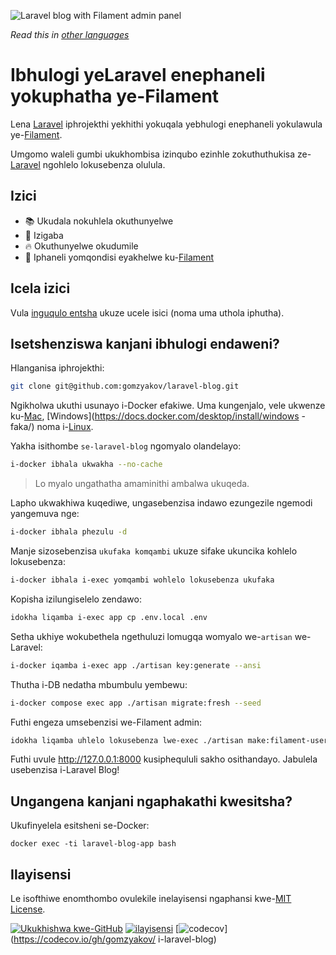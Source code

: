 ![Laravel blog with Filament admin panel](../docs/social-preview-zu.png)

_Read this in [other languages](./Translations.md)_

# Ibhulogi yeLaravel enephaneli yokuphatha ye-Filament

Lena [Laravel](https://laravel.com) iphrojekthi yekhithi yokuqala yebhulogi enephaneli yokulawula ye-[Filament](https://filamentphp.com).

Umgomo waleli gumbi ukukhombisa izinqubo ezinhle zokuthuthukisa ze-[Laravel](https://laravel.com) ngohlelo lokusebenza olulula.

## Izici

- 📚 Ukudala nokuhlela okuthunyelwe
- 🥑 Izigaba
- 🔥 Okuthunyelwe okudumile
- 🎉 Iphaneli yomqondisi eyakhelwe ku-[Filament](https://filamentphp.com)

## Icela izici

Vula [inguqulo entsha](https://github.com/gomzyakov/laravel-blog/issues/new) ukuze ucele isici (noma uma uthola iphutha).

## Isetshenziswa kanjani ibhulogi endaweni?

Hlanganisa iphrojekthi:

``` bash
git clone git@github.com:gomzyakov/laravel-blog.git
```

Ngikholwa ukuthi usunayo i-Docker efakiwe. Uma kungenjalo, vele ukwenze ku-[Mac](https://docs.docker.com/desktop/install/mac-install/), [Windows](https://docs.docker.com/desktop/install/windows -faka/) noma i-[Linux](https://docs.docker.com/desktop/install/linux-install/).

Yakha isithombe `se-laravel-blog` ngomyalo olandelayo:

``` bash
i-docker ibhala ukwakha --no-cache
```

>Lo myalo ungathatha amaminithi ambalwa ukuqeda.

Lapho ukwakhiwa kuqediwe, ungasebenzisa indawo ezungezile ngemodi yangemuva nge:

``` bash
i-docker ibhala phezulu -d
```

Manje sizosebenzisa `ukufaka komqambi` ukuze sifake ukuncika kohlelo lokusebenza:

``` bash
i-docker ibhala i-exec yomqambi wohlelo lokusebenza ukufaka
```

Kopisha izilungiselelo zendawo:

``` bash
idokha liqamba i-exec app cp .env.local .env
```

Setha ukhiye wokubethela ngethuluzi lomugqa womyalo we-`artisan` we-Laravel:

``` bash
i-docker iqamba i-exec app ./artisan key:generate --ansi
```

Thutha i-DB nedatha mbumbulu yembewu:

``` bash
i-docker compose exec app ./artisan migrate:fresh --seed
```

Futhi engeza umsebenzisi we-Filament admin:

``` bash
idokha liqamba uhlelo lokusebenza lwe-exec ./artisan make:filament-user
```

Futhi uvule http://127.0.0.1:8000 kusiphequluli sakho osithandayo. Jabulela usebenzisa i-Laravel Blog!

## Ungangena kanjani ngaphakathi kwesitsha?

Ukufinyelela esitsheni se-Docker:

``` basha
docker exec -ti laravel-blog-app bash
```

## Ilayisensi

Le isofthiwe enomthombo ovulekile inelayisensi ngaphansi kwe-[MIT License](https://github.com/gomzyakov/php-code-style/blob/main/LICENSE).


[![Ukukhishwa kwe-GitHub](https://img.shields.io/github/release/gomzyakov/laravel-blog.svg)](https://github.com/gomzyakov/laravel-blog/releases/latest)
[![ilayisensi](https://img.shields.io/badge/License-MIT-green.svg)](https://github.com/gomzyakov/laravel-blog/blob/development/LICENSE)
[![codecov](https://codecov.io/gh/gomzyakov/laravel-blog/branch/main/graph/badge.svg?token=4CYTVMVUYV)](https://codecov.io/gh/gomzyakov/ i-laravel-blog)
